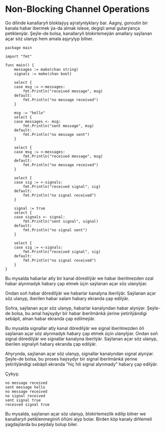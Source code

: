 # Non-Blocking Channel Operations

Go dilinde kanallaryň bloklaýyş aýratynlyklary bar. Aagny, goroutin bir kanala habar ibermek ýa-da almak islese, degişli amal gutarýança petiklenýär. Şeýle-de bolsa, kanallaryň blokirlemeýän amallary saýlanan açar söz ulanyp hem amala aşyrylyp bilner.

```golang
package main

import "fmt"

func main() {
	messages := make(chan string)
	signals := make(chan bool)

	select {
	case msg := <-messages:
		fmt.Println("received message", msg)
	default:
		fmt.Println("no message received")
	}

	msg := "hello"
	select {
	case messages <- msg:
		fmt.Println("sent message", msg)
	default:
		fmt.Println("no message sent")
	}

	select {
	case msg := <-messages:
		fmt.Println("received message", msg)
	default:
		fmt.Println("no message received")
	}

	select {
	case sig := <-signals:
		fmt.Println("received signal", sig)
	default:
		fmt.Println("no signal received")
	}

	signal := true
	select {
	case signals <- signal:
		fmt.Println("sent signal", signal)
	default:
		fmt.Println("no signal sent")
	}

	select {
	case sig := <-signals:
		fmt.Println("received signal", sig)
	default:
		fmt.Println("no signal received")
	}
}
```


Bu mysalda habarlar atly bir kanal döredilýär we habar iberilmezden ozal habar alynmadyk habary çap etmek üçin saýlanan açar söz ulanylýar.

Ondan soň habar döredilýär we habarlar kanalyna iberilýär. Saýlanan açar söz ulanyp, iberilen habar salam habary ekranda çap edilýär.

Soňra, saýlanan açar söz ulanyp, habarlar kanalyndan habar alynýar. Şeýle-de bolsa, bu amal haýsydyr bir habar iberilmänkä ýerine ýetirilýändigi sebäpli, alnan habar ekranda çap edilmeýär.

Bu mysalda signallar atly kanal döredilýär we signal iberilmezden öň saýlanan açar söz alynmadyk habary çap etmek üçin ulanylýar.
Ondan soň signal döredilýär we signallar kanalyna iberilýär. Saýlanan açar söz ulanyp, iberilen signalyň habary ekranda çap edilýär.

Ahyrynda, saýlanan açar söz ulanyp, signallar kanalyndan signal alynýar. Şeýle-de bolsa, bu proses haýsydyr bir signal iberilmänkä ýerine ýetirilýändigi sebäpli ekranda "hiç hili signal alynmady" habary çap edilýär.

Çykyş:

```
no message received
sent message hello
no message received
no signal received
sent signal true
received signal true
```

Bu mysalda, saýlanan açar söz ulanyp, blokirlemezlik edilip bilner we kanallaryň petiklenmeginiň öňüni alyp bolar. Birden köp kanaly diňlemeli ýagdaýlarda bu peýdaly bolup biler.